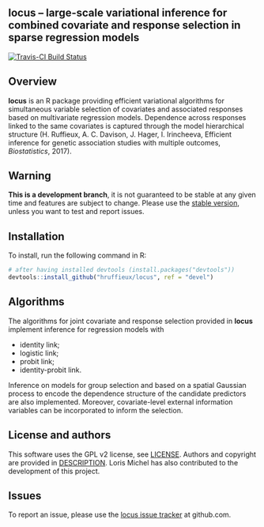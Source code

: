 ## locus – large-scale variational inference for combined covariate and response selection in sparse regression models

[![Travis-CI Build Status](https://travis-ci.org/hruffieux/locus.svg?branch=master)](https://travis-ci.org/hruffieux/locus)

## Overview

**locus** is an R package providing efficient variational algorithms for
simultaneous variable selection of covariates and associated responses based
on multivariate regression models. Dependence across responses linked to the 
same covariates is captured through the model hierarchical structure 
(H. Ruffieux, A. C. Davison, J. Hager, I. Irincheeva, Efficient inference 
for genetic association studies with multiple outcomes, *Biostatistics*, 2017). 

## Warning

**This is a development branch**, it is not guaranteed to be stable at any given time 
and features are subject to change. Please use the [stable version](https://github.com/hruffieux/locus),
unless you want to test and report issues.

## Installation

To install, run the following command in R:

``` r
# after having installed devtools (install.packages("devtools"))
devtools::install_github("hruffieux/locus", ref = "devel")
```

## Algorithms

The algorithms for joint covariate and response selection provided in **locus**
implement inference for regression models with 

* identity link;
* logistic link;
* probit link;
* identity-probit link.

Inference on models for group selection and based on a spatial Gaussian process to 
encode the dependence structure of the candidate predictors are also implemented. 
Moreover, covariate-level external information variables can be incorporated to 
inform the selection.

## License and authors

This software uses the GPL v2 license, see [LICENSE](LICENSE).
Authors and copyright are provided in [DESCRIPTION](DESCRIPTION). Loris Michel
has also contributed to the development of this project.

## Issues

To report an issue, please use the [locus issue tracker](https://github.com/hruffieux/locus/issues) at github.com.
